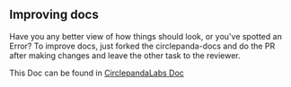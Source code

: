 ## Improving docs

Have you any better view of how things should look, or you've spotted an Error? To improve docs, just forked the circlepanda-docs and do the PR after making changes and leave the other task to the reviewer.

This Doc can be found in [CirclepandaLabs Doc](https://github.com/CirclepandaLab/circlepanda-docs)